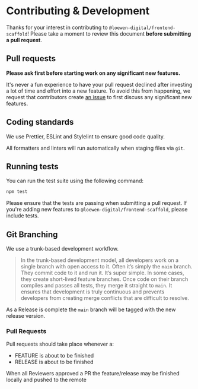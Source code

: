 # Contributing & Development

Thanks for your interest in contributing to `@loewen-digital/frontend-scaffold`! Please take a moment to review this document **before submitting a pull request**.

## Pull requests

**Please ask first before starting work on any significant new features.**

It's never a fun experience to have your pull request declined after investing a lot of time and effort into a new feature. To avoid this from happening, we request that contributors create [an issue](https://github.com/loewen-digital/frontend-scaffold/issues) to first discuss any significant new features.

## Coding standards

We use Prettier, ESLint and Stylelint to ensure good code quality.

All formatters and linters will run automatically when staging files via `git`.

## Running tests

You can run the test suite using the following command:

```sh
npm test
```

Please ensure that the tests are passing when submitting a pull request. If you're adding new features to `@loewen-digital/frontend-scaffold`, please include tests.

## Git Branching

We use a trunk-based development workflow.

> In the trunk-based development model, all developers work on a single branch with open access to it. Often it’s simply the `main` branch. They commit code to it and run it. It’s super simple. In some cases, they create short-lived feature branches. Once code on their branch compiles and passes all tests, they merge it straight to `main`. It ensures that development is truly continuous and prevents developers from creating merge conflicts that are difficult to resolve.

As a Release is complete the `main` branch will be tagged with the new release version.

### Pull Requests

Pull requests should take place whenever a:

-   FEATURE is about to be finished
-   RELEASE is about to be finished

When all Reviewers approved a PR the feature/release may be finished locally and pushed to the remote
